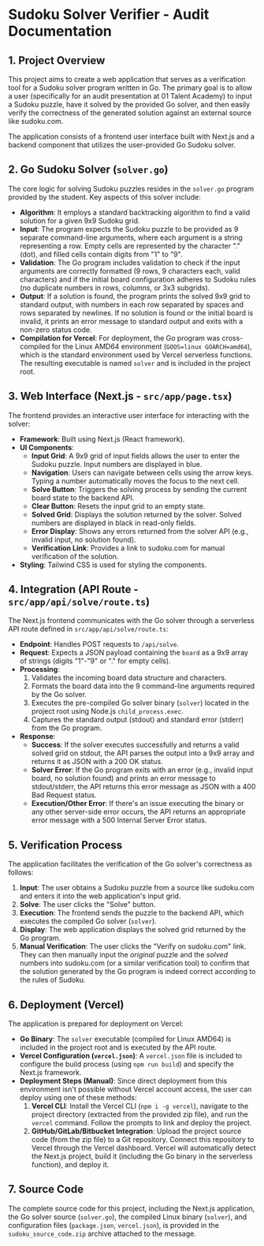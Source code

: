 # Sudoku Solver Verifier - Audit Documentation

## 1. Project Overview

This project aims to create a web application that serves as a verification tool for a Sudoku solver program written in Go. The primary goal is to allow a user (specifically for an audit presentation at 01 Talent Academy) to input a Sudoku puzzle, have it solved by the provided Go solver, and then easily verify the correctness of the generated solution against an external source like sudoku.com.

The application consists of a frontend user interface built with Next.js and a backend component that utilizes the user-provided Go Sudoku solver.

## 2. Go Sudoku Solver (`solver.go`)

The core logic for solving Sudoku puzzles resides in the `solver.go` program provided by the student. Key aspects of this solver include:

*   **Algorithm**: It employs a standard backtracking algorithm to find a valid solution for a given 9x9 Sudoku grid.
*   **Input**: The program expects the Sudoku puzzle to be provided as 9 separate command-line arguments, where each argument is a string representing a row. Empty cells are represented by the character "." (dot), and filled cells contain digits from "1" to "9".
*   **Validation**: The Go program includes validation to check if the input arguments are correctly formatted (9 rows, 9 characters each, valid characters) and if the initial board configuration adheres to Sudoku rules (no duplicate numbers in rows, columns, or 3x3 subgrids).
*   **Output**: If a solution is found, the program prints the solved 9x9 grid to standard output, with numbers in each row separated by spaces and rows separated by newlines. If no solution is found or the initial board is invalid, it prints an error message to standard output and exits with a non-zero status code.
*   **Compilation for Vercel**: For deployment, the Go program was cross-compiled for the Linux AMD64 environment (`GOOS=linux GOARCH=amd64`), which is the standard environment used by Vercel serverless functions. The resulting executable is named `solver` and is included in the project root.

## 3. Web Interface (Next.js - `src/app/page.tsx`)

The frontend provides an interactive user interface for interacting with the solver:

*   **Framework**: Built using Next.js (React framework).
*   **UI Components**:
    *   **Input Grid**: A 9x9 grid of input fields allows the user to enter the Sudoku puzzle. Input numbers are displayed in blue.
    *   **Navigation**: Users can navigate between cells using the arrow keys. Typing a number automatically moves the focus to the next cell.
    *   **Solve Button**: Triggers the solving process by sending the current board state to the backend API.
    *   **Clear Button**: Resets the input grid to an empty state.
    *   **Solved Grid**: Displays the solution returned by the solver. Solved numbers are displayed in black in read-only fields.
    *   **Error Display**: Shows any errors returned from the solver API (e.g., invalid input, no solution found).
    *   **Verification Link**: Provides a link to sudoku.com for manual verification of the solution.
*   **Styling**: Tailwind CSS is used for styling the components.

## 4. Integration (API Route - `src/app/api/solve/route.ts`)

The Next.js frontend communicates with the Go solver through a serverless API route defined in `src/app/api/solve/route.ts`:

*   **Endpoint**: Handles POST requests to `/api/solve`.
*   **Request**: Expects a JSON payload containing the `board` as a 9x9 array of strings (digits "1"-"9" or "." for empty cells).
*   **Processing**:
    1.  Validates the incoming board data structure and characters.
    2.  Formats the board data into the 9 command-line arguments required by the Go solver.
    3.  Executes the pre-compiled Go solver binary (`solver`) located in the project root using Node.js `child_process.exec`.
    4.  Captures the standard output (stdout) and standard error (stderr) from the Go program.
*   **Response**:
    *   **Success**: If the solver executes successfully and returns a valid solved grid on stdout, the API parses the output into a 9x9 array and returns it as JSON with a 200 OK status.
    *   **Solver Error**: If the Go program exits with an error (e.g., invalid input board, no solution found) and prints an error message to stdout/stderr, the API returns this error message as JSON with a 400 Bad Request status.
    *   **Execution/Other Error**: If there's an issue executing the binary or any other server-side error occurs, the API returns an appropriate error message with a 500 Internal Server Error status.

## 5. Verification Process

The application facilitates the verification of the Go solver's correctness as follows:

1.  **Input**: The user obtains a Sudoku puzzle from a source like sudoku.com and enters it into the web application's input grid.
2.  **Solve**: The user clicks the "Solve" button.
3.  **Execution**: The frontend sends the puzzle to the backend API, which executes the compiled Go solver (`solver`).
4.  **Display**: The web application displays the solved grid returned by the Go program.
5.  **Manual Verification**: The user clicks the "Verify on sudoku.com" link. They can then manually input the *original* puzzle and the *solved* numbers into sudoku.com (or a similar verification tool) to confirm that the solution generated by the Go program is indeed correct according to the rules of Sudoku.

## 6. Deployment (Vercel)

The application is prepared for deployment on Vercel:

*   **Go Binary**: The `solver` executable (compiled for Linux AMD64) is included in the project root and is executed by the API route.
*   **Vercel Configuration (`vercel.json`)**: A `vercel.json` file is included to configure the build process (using `npm run build`) and specify the Next.js framework.
*   **Deployment Steps (Manual)**: Since direct deployment from this environment isn't possible without Vercel account access, the user can deploy using one of these methods:
    1.  **Vercel CLI**: Install the Vercel CLI (`npm i -g vercel`), navigate to the project directory (extracted from the provided zip file), and run the `vercel` command. Follow the prompts to link and deploy the project.
    2.  **GitHub/GitLab/Bitbucket Integration**: Upload the project source code (from the zip file) to a Git repository. Connect this repository to Vercel through the Vercel dashboard. Vercel will automatically detect the Next.js project, build it (including the Go binary in the serverless function), and deploy it.

## 7. Source Code

The complete source code for this project, including the Next.js application, the Go solver source (`solver.go`), the compiled Linux binary (`solver`), and configuration files (`package.json`, `vercel.json`), is provided in the `sudoku_source_code.zip` archive attached to the message.

